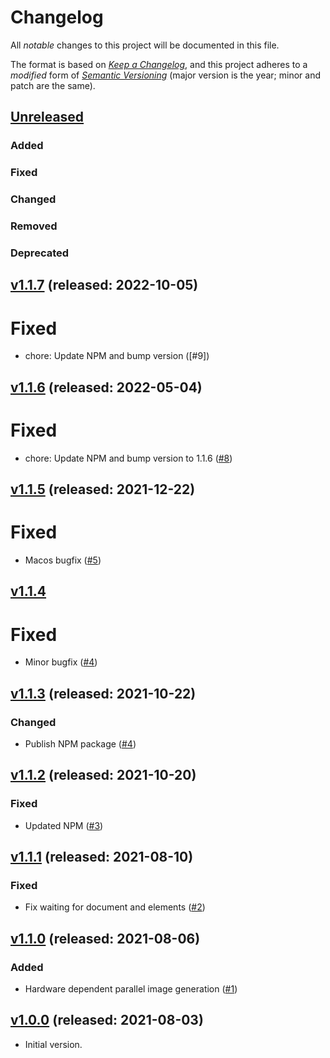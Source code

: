 # Changelog

All _notable_ changes to this project will be documented in this file.

The format is based on _[Keep a Changelog][keepachangelog]_,
and this project adheres to a _modified_ form of _[Semantic Versioning][semver]_
(major version is the year; minor and patch are the same).

## [Unreleased]

### Added

### Fixed

### Changed

### Removed

### Deprecated



## [v1.1.7] (released: 2022-10-05)
# Fixed
- chore: Update NPM and bump version ([#9])

## [v1.1.6] (released: 2022-05-04)
# Fixed
- chore: Update NPM and bump version to 1.1.6 ([#8])

[#8]: https://github.com/openlawlibrary/oll-visual-tester/pull/8

## [v1.1.5] (released: 2021-12-22)
# Fixed
- Macos bugfix ([#5])

[#5]: https://github.com/openlawlibrary/oll-visual-tester/pull/5

## [v1.1.4]
# Fixed
- Minor bugfix ([#4])

[#4]: https://github.com/openlawlibrary/oll-visual-tester/pull/7

## [v1.1.3] (released: 2021-10-22)

### Changed
- Publish NPM package ([#4])


[#3]: https://github.com/openlawlibrary/oll-visual-tester/pull/4


## [v1.1.2] (released: 2021-10-20)

### Fixed
- Updated NPM ([#3])


[#3]: https://github.com/openlawlibrary/oll-visual-tester/pull/3


## [v1.1.1] (released: 2021-08-10)

### Fixed
- Fix waiting for document and elements ([#2])


[#2]: https://github.com/openlawlibrary/oll-visual-tester/pull/2



## [v1.1.0] (released: 2021-08-06)

### Added
- Hardware dependent parallel image generation ([#1])


[#1]: https://github.com/openlawlibrary/oll-visual-tester/pull/1


## [v1.0.0] (released: 2021-08-03)

- Initial version.


[Unreleased]: https://github.com/openlawlibrary/platform/compare/v1.1.7...HEAD
[v1.1.7]: https://github.com/openlawlibrary/oll-visual-tester/compare/v1.1.6...v1.1.7
[v1.1.6]: https://github.com/openlawlibrary/oll-visual-tester/compare/v1.1.5...v1.1.6
[v1.1.5]: https://github.com/openlawlibrary/oll-visual-tester/compare/v1.1.4...v1.1.5
[v1.1.4]: https://github.com/openlawlibrary/oll-visual-tester/compare/v1.1.3...v1.1.4
[v1.1.3]: https://github.com/openlawlibrary/oll-visual-tester/compare/v1.1.2...v1.1.3
[v1.1.2]: https://github.com/openlawlibrary/oll-visual-tester/compare/v1.1.1...v1.1.2
[v1.1.1]: https://github.com/openlawlibrary/oll-visual-tester/compare/v1.1.0...v1.1.1
[v1.1.0]: https://github.com/openlawlibrary/oll-visual-tester/compare/v1.0.0...v1.1.0
[v1.0.0]: https://github.com/openlawlibrary/oll-visual-tester/compare/dc04238...v1.0.0
[keepachangelog]: https://keepachangelog.com/en/1.0.0/
[semver]: https://semver.org/spec/v2.0.0.html
